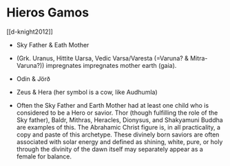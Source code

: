 # Hieros Gamos
[[d-knight2012]]
- Sky Father & Eath Mother
-  (Grk. Uranus, Hittite Uarsa, Vedic Varsa/Varesta (=Varuna? & Mitra-Varuna?)) impregnates impregnates mother earth (gaia).
-  Odin & Jörð
-  Zeus & Hera (her symbol is a cow, like Audhumla)

- Often the Sky Father and Earth Mother had at least one child who is considered to be a Hero or savior. Thor (though fulfilling the role of the Sky father), Baldr, Mithras, Heracles, Dionysus, and Shakyamuni Buddha are examples of this. The Abrahamic Christ figure is, in all practicality, a copy and paste of this archetype. These divinely born saviors are often associated with solar energy and defined as shining, white, pure, or holy through the divinity of the dawn itself may separately appear as a female for balance. 